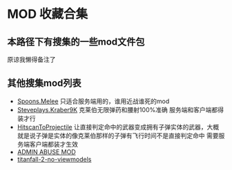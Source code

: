 <!--
 * @Author: HK560
 * @Date: 2021-12-28 23:50:14
 * @LastEditTime: 2021-12-30 23:45:56
 * @LastEditors: HK560
 * @Description:
 * @FilePath: \NorthStarCN_WIKIh:\github\ttf\Titan-Mods\MODS\readme.md
-->
# MOD 收藏合集

## 本路径下有搜集的一些mod文件包
原谅我懒得备注了

## 其他搜集mod列表
- [Spoons.Melee](https://github.com/ASpoonPlaysGames/Spoons.Melee) 只适合服务端用的，谁用近战谁死的mod
- [Steveplays.Kraber9K](https://github.com/Steveplays28/kraber9k) 克莱伯无限弹药和腰射100%准确 服务端和客户端都得装才行
- [HitscanToProjectile](https://github.com/Daar375/HitscanToProjectile) 让直接判定命中的武器变成拥有子弹实体的武器，大概就是说子弹是实体的像克莱伯那样的子弹有飞行时间不是直接判定命中 需要服务端客户端都装才生效
- [ADMIN ABUSE MOD](https://github.com/x3Karma/Admin-Abuse-Mod)
- [titanfall-2-no-viewmodels](https://github.com/iwishiwasbee/titanfall-2-no-viewmodels)
